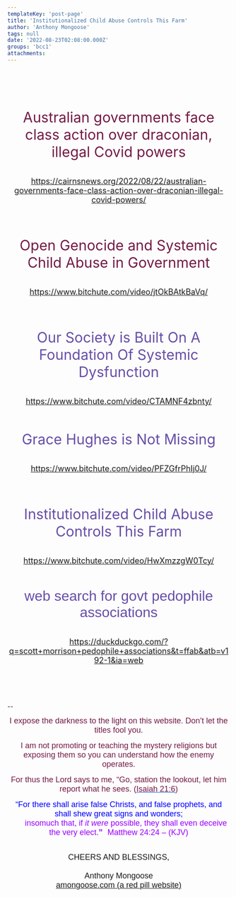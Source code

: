 ```yaml
---
templateKey: 'post-page'
title: 'Institutionalized Child Abuse Controls This Farm'
author: 'Anthony Mongoose'
tags: null
date: '2022-08-23T02:08:00.000Z'
groups: 'bcc1'
attachments:
---
```

<html><head></head><body><div dir="ltr"><div class="gmail_default" style="font-family:tahoma,sans-serif;font-size:small"><br clear="all"></div><div style="text-align:center"><br></div><div style="text-align:center"><br></div><div style="text-align:center">
<h1><span style="color:rgb(116,27,71)"><span style="font-weight:normal"><font size="6">Australian governments face class action over draconian, illegal Covid&nbsp;powers</font></span></span></h1>

</div><div style="text-align:center"><br></div><div style="text-align:center"><font size="4"><a href="https://cairnsnews.org/2022/08/22/australian-governments-face-class-action-over-draconian-illegal-covid-powers/" target="_blank">https://cairnsnews.org/2022/08/22/australian-governments-face-class-action-over-draconian-illegal-covid-powers/</a></font></div><div style="text-align:center"><br></div><div style="text-align:center"><br></div><div style="text-align:center">
<h1 id="m_865725299202874965m_-3529159072023121047m_6541133611293379566m_3172781424603696947gmail-video-title"><span style="font-weight:normal"><span style="color:rgb(116,27,71)"><font size="6">Open Genocide and Systemic Child Abuse in Government</font></span></span></h1>

</div><div style="text-align:center"><br></div><div style="text-align:center"><font size="4"><a href="https://www.bitchute.com/video/jtOkBAtkBaVq/" target="_blank">https://www.bitchute.com/video/jtOkBAtkBaVq/</a><br></font></div><div style="text-align:center"><br></div><div style="text-align:center"><br></div><div style="text-align:center">
<h1 id="m_865725299202874965m_-3529159072023121047m_6541133611293379566gmail-video-title"><span style="color:rgb(103,78,167)"><font size="6"><span style="font-weight:normal">Our Society is Built On A Foundation Of Systemic Dysfunction</span></font></span></h1><div><br></div>

</div><div style="text-align:center"><font size="4"><a href="https://www.bitchute.com/video/CTAMNF4zbnty/" target="_blank">https://www.bitchute.com/video/CTAMNF4zbnty/</a></font></div><div style="text-align:center"><br></div><div style="text-align:center">
<h1 id="m_865725299202874965m_-3529159072023121047gmail-video-title"><span style="color:rgb(103,78,167)"><span style="font-weight:normal"><font size="6">Grace Hughes is Not Missing</font></span></span></h1><div><br></div><div><font size="4"><a href="https://www.bitchute.com/video/PFZGfrPhIj0J/" target="_blank">https://www.bitchute.com/video/PFZGfrPhIj0J/</a><br></font></div><div><br></div><div><br></div><div>
<h1 id="m_865725299202874965gmail-video-title"><span style="color:rgb(103,78,167)"><span style="font-weight:normal"><font size="6">Institutionalized Child Abuse Controls This Farm</font></span></span></h1><div><br></div>

</div><div><font size="4"><a href="https://www.bitchute.com/video/HwXmzzgW0Tcy/" target="_blank">https://www.bitchute.com/video/HwXmzzgW0Tcy/</a><br></font></div><div><br><font size="4"></font></div><div><br></div><div><br></div><div><div style="font-family:tahoma,sans-serif" class="gmail_default"><span style="color:rgb(103,78,167)"><font size="6">web search for govt pedophile associations</font></span></div><div style="font-family:tahoma,sans-serif" class="gmail_default"><span style="color:rgb(103,78,167)"><font size="6"><br></font></span></div></div><div><font size="4"><a href="https://duckduckgo.com/?q=scott+morrison+pedophile+associations&amp;t=ffab&amp;atb=v192-1&amp;ia=web" target="_blank">https://duckduckgo.com/?q=scott+morrison+pedophile+associations&amp;t=ffab&amp;atb=v192-1&amp;ia=web</a></font></div><div><br></div><div><br></div><div><br></div><div><br></div>

</div><div style="text-align:center"><br></div>-- <br><div dir="ltr" data-smartmail="gmail_signature"><div dir="ltr"><div><p style="font-family:tahoma,sans-serif;text-align:center;color:rgb(136,136,136)"><span style="color:rgb(116,27,71)"><font size="4" face="tahoma, sans-serif">I expose the darkness to the light on this website. Don’t let the titles fool you.</font></span></p><p style="font-family:tahoma,sans-serif;text-align:center;color:rgb(136,136,136)"><span style="color:rgb(116,27,71)"><font size="4" face="tahoma, sans-serif">I am not promoting or teaching the mystery religions but exposing them so you can understand how the enemy operates.</font></span></p><p style="color:rgb(34,34,34);font-family:tahoma,sans-serif;text-align:center"><font size="4" face="tahoma, sans-serif"><font color="#741b47">For thus the Lord says to me, “Go, station the lookout, let him report what he sees. (</font><a href="https://www.kingjamesbibleonline.org/Isaiah-21-6/" style="color:rgb(17,85,204)" target="_blank"><font color="#741b47">Isaiah 21:6</font></a><font color="#741b47">)</font></font></p><p style="color:rgb(136,136,136)"><span style="font-family:tahoma,sans-serif;text-align:center"><span style="color:rgb(116,27,71)"></span></span></p><p style="color:rgb(34,34,34);font-family:tahoma,sans-serif;text-align:center"><font size="4" face="tahoma, sans-serif"><font color="#741b47"><font size="4" face="tahoma, sans-serif"><font color="#888888"><font size="4" face="tahoma, sans-serif"><font color="#741b47"><font color="#888888"><span style="color:rgb(0,0,255)"><font size="6"><font size="4">“For there shall arise false Christs, and false prophets, and shall shew great signs and wonders;<span></span></font><b><span style="font-size:small"><font size="4"></font><br>&nbsp; &nbsp; &nbsp; &nbsp;&nbsp;&nbsp;<font size="4" face="tahoma, sans-serif"><font color="#888888"><font size="4" face="tahoma, sans-serif"><font color="#741b47"><font color="#888888"><span style="color:rgb(0,0,255)"><font size="6"><b><font size="4"><span style="color:rgb(153,0,255)"><span style="font-weight:normal">insomuch that,</span></span><span></span><span><span style="font-weight:normal">&nbsp;</span></span><span style="color:rgb(153,0,255)"><span></span><span><span style="font-weight:normal"></span></span><span style="font-weight:normal">if&nbsp;</span><i><span style="font-weight:normal">it were</span></i><span style="font-weight:normal">&nbsp;possible</span></span><span><span style="color:rgb(153,0,255)"><span style="font-weight:normal">,</span></span></span><span style="color:rgb(153,0,255)"><span><span style="font-weight:normal">&nbsp;</span></span><span style="font-weight:normal">they shall&nbsp;</span><span><span style="font-weight:normal">even&nbsp;</span></span><span style="font-weight:normal">deceive the very elect.</span></span></font></b><font size="4"><span style="color:rgb(153,0,255)">”</span></font><span style="font-size:small">&nbsp;&nbsp;<span style="color:rgb(153,0,255)">&nbsp;</span></span></font><span style="font-weight:normal"><span style="color:rgb(153,0,255)"><font size="4">Matthew 24:24 – (</font><font size="4"><span style="font-size:small"></span>KJV)</font></span></span></span></font></font></font></font></font></span></b></font></span></font></font></font></font></font></font></font></p></div><div style="text-align:center"><font size="4" face="tahoma, sans-serif"><br></font></div><div style="text-align:center"><font size="4" face="tahoma, sans-serif">CHEERS AND BLESSINGS,</font></div><div style="text-align:center"><font size="4" face="tahoma,sans-serif"><br></font></div><div style="text-align:center"><font size="4" face="tahoma,sans-serif">Anthony Mongoose</font></div><div style="text-align:center"><font face="tahoma,sans-serif"><a href="https://amongoose.com" target="_blank"><font size="4">amongoose.com (a red pill website)</font></a><br></font></div></div></div></div>
</body></html>